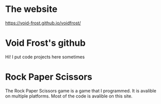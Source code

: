 # The website
https://void-frost.github.io/voidfrost/

# Void Frost's github
Hi! I put code projects here sometimes

# Rock Paper Scissors
The Rock Paper Scissors game is a game that I programmed.
It is avalible on multiple platforms.
Most of the code is avalible on this site.

